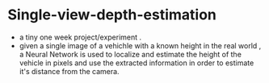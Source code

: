 # Single-view-depth-estimation
* a tiny one week project/experiment . 
* given a single image of a vehichle with a known height in the real world , a Neural Network is used to localize and estimate the height of the vehicle in pixels and use the extracted information in order to estimate it's distance from the camera.
